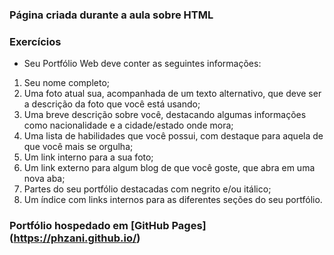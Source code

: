 ### Página criada durante a aula sobre HTML

### Exercícios

- Seu Portfólio Web deve conter as seguintes informações:

1. Seu nome completo;
2. Uma foto atual sua, acompanhada de um texto alternativo, que deve ser a descrição da foto que você está usando;
3. Uma breve descrição sobre você, destacando algumas informações como nacionalidade e a cidade/estado onde mora;
4. Uma lista de habilidades que você possui, com destaque para aquela de que você mais se orgulha;
5. Um link interno para a sua foto;
6. Um link externo para algum blog de que você goste, que abra em uma nova aba;
7. Partes do seu portfólio destacadas com negrito e/ou itálico;
8. Um índice com links internos para as diferentes seções do seu portfólio.

### Portfólio hospedado em [GitHub Pages] (https://phzani.github.io/)